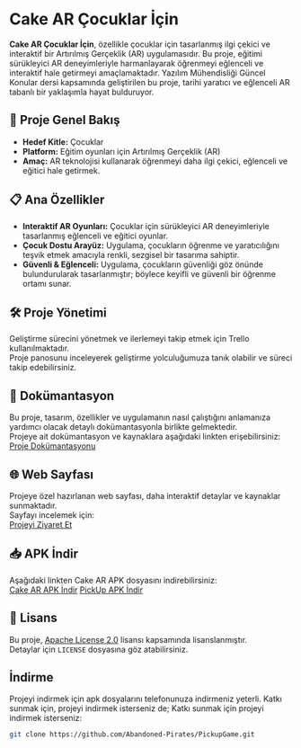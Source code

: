 #  Cake AR Çocuklar İçin

**Cake AR Çocuklar İçin**, özellikle çocuklar için tasarlanmış ilgi çekici ve interaktif bir Artırılmış Gerçeklik (AR) uygulamasıdır. Bu proje, eğitimi sürükleyici AR deneyimleriyle harmanlayarak öğrenmeyi eğlenceli ve interaktif hale getirmeyi amaçlamaktadır. Yazılım Mühendisliği Güncel Konular dersi kapsamında geliştirilen bu proje, tarihi yaratıcı ve eğlenceli AR tabanlı bir yaklaşımla hayat bulduruyor.

## 🚀 Proje Genel Bakış
- **Hedef Kitle:** Çocuklar  
- **Platform:** Eğitim oyunları için Artırılmış Gerçeklik (AR)  
- **Amaç:** AR teknolojisi kullanarak öğrenmeyi daha ilgi çekici, eğlenceli ve eğitici hale getirmek.

## 📋 Ana Özellikler
- **Interaktif AR Oyunları:** Çocuklar için sürükleyici AR deneyimleriyle tasarlanmış eğlenceli ve eğitici oyunlar.
- **Çocuk Dostu Arayüz:** Uygulama, çocukların öğrenme ve yaratıcılığını teşvik etmek amacıyla renkli, sezgisel bir tasarıma sahiptir.
- **Güvenli & Eğlenceli:** Uygulama, çocukların güvenliği göz önünde bulundurularak tasarlanmıştır; böylece keyifli ve güvenli bir öğrenme ortamı sunar.

## 🛠 Proje Yönetimi
Geliştirme sürecini yönetmek ve ilerlemeyi takip etmek için Trello kullanılmaktadır.  
Proje panosunu inceleyerek geliştirme yolculuğumuza tanık olabilir ve süreci takip edebilirsiniz.

## 📄 Dokümantasyon
Bu proje, tasarım, özellikler ve uygulamanın nasıl çalıştığını anlamanıza yardımcı olacak detaylı dokümantasyonla birlikte gelmektedir.  
Projeye ait dokümantasyon ve kaynaklara aşağıdaki linkten erişebilirsiniz:  
[Proje Dokümantasyonu](https://github.com/210542010/YMGK_Proje/tree/main/D%C3%B6k%C3%BCmanlar)


## 🌐 Web Sayfası
Projeye özel hazırlanan web sayfası, daha interaktif detaylar ve kaynaklar sunmaktadır.  
Sayfayı incelemek için:  
[Projeyi Ziyaret Et](https://210542010.github.io/YMGK_Proje/)

## 📥 APK İndir
Aşağıdaki linkten Cake AR APK dosyasını indirebilirsiniz:  
[Cake AR APK İndir](https://github.com/210542010/YMGK_Proje/blob/main/CakeeeAR.apk)
[PickUp APK İndir](https://github.com/210542010/YMGK_Proje/blob/main/AR2.apk)

## 📄 Lisans
Bu proje, [Apache License 2.0](https://www.apache.org/licenses/LICENSE-2.0) lisansı kapsamında lisanslanmıştır.  
Detaylar için `LICENSE` dosyasına göz atabilirsiniz.


## İndirme
Projeyi indirmek için apk dosyalarını telefonunuza indirmeniz yeterli. Katkı sunmak için, projeyi indirmek isterseniz de;
Katkı sunmak için projeyi indirmek isterseniz:  

```sh
git clone https://github.com/Abandoned-Pirates/PickupGame.git
